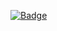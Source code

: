 [![Badge](https://github.com/EkaterinaPrav/TZ2/actions/workflows/main.yml/badge.svg)](https://github.com/EkaterinaPrav/TZ2/actions/workflows/main.yml)
